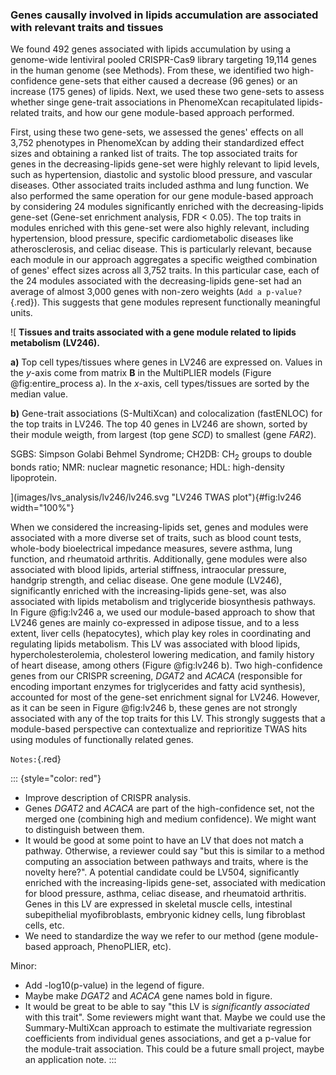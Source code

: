 ### Genes causally involved in lipids accumulation are associated with relevant traits and tissues

We found 492 genes associated with lipids accumulation by using a genome-wide lentiviral pooled CRISPR-Cas9 library targeting 19,114 genes in the human genome (see Methods).
From these, we identified two high-confidence gene-sets that either caused a decrease (96 genes) or an increase (175 genes) of lipids.
Next, we used these two gene-sets to assess whether singe gene-trait associations in PhenomeXcan recapitulated lipids-related traits, and how our gene module-based approach performed.


First, using these two gene-sets, we assessed the genes' effects on all 3,752 phenotypes in PhenomeXcan by adding their standardized effect sizes and obtaining a ranked list of traits.
The top associated traits for genes in the decreasing-lipids gene-set were highly relevant to lipid levels, such as hypertension, diastolic and systolic blood pressure, and vascular diseases.
Other associated traits included asthma and lung function.
We also performed the same operation for our gene module-based approach by considering 24 modules significantly enriched with the decreasing-lipids gene-set (Gene-set enrichment analysis, FDR < 0.05).
The top traits in modules enriched with this gene-set were also highly relevant, including hypertension, blood pressure, specific cardiometabolic diseases like atherosclerosis, and celiac disease.
This is particularly relevant, because each module in our approach aggregates a specific weigthed combination of genes' effect sizes across all 3,752 traits.
In this particular case, each of the 24 modules associated with the decreasing-lipids gene-set had an average of almost 3,000 genes with non-zero weights (`Add a p-value?`{.red}).
This suggests that gene modules represent functionally meaningful units.


![
**Tissues and traits associated with a gene module related to lipids metabolism (LV246).**
<!--  -->
**a)** Top cell types/tissues where genes in LV246 are expressed on.
Values in the $y$-axis come from matrix $\mathbf{B}$ in the MultiPLIER models (Figure @fig:entire_process a).
In the $x$-axis, cell types/tissues are sorted by the median value.
<!--  -->
**b)** Gene-trait associations (S-MultiXcan) and colocalization (fastENLOC) for the top traits in LV246.
The top 40 genes in LV246 are shown, sorted by their module weigth, from largest (top gene *SCD*) to smallest (gene *FAR2*).
<!--  -->
SGBS: Simpson Golabi Behmel Syndrome;
CH2DB: CH<sub>2</sub> groups to double bonds ratio;
NMR: nuclear magnetic resonance;
HDL: high-density lipoprotein.
<!--  -->
](images/lvs_analysis/lv246/lv246.svg "LV246 TWAS plot"){#fig:lv246 width="100%"}


When we considered the increasing-lipids set, genes and modules were associated with a more diverse set of traits, such as blood count tests, whole-body bioelectrical impedance measures, severe asthma, lung function, and rheumatoid arthritis.
Additionally, gene modules were also associated with blood lipids, arterial stiffness, intraocular pressure, handgrip strength, and celiac disease.
One gene module (LV246), significantly enriched with the increasing-lipids gene-set, was also associated with lipids metabolism and triglyceride biosynthesis pathways.
In Figure @fig:lv246 a, we used our module-based approach to show that LV246 genes are mainly co-expressed in adipose tissue, and to a less extent, liver cells (hepatocytes), which play key roles in coordinating and regulating lipids metabolism.
This LV was associated with blood lipids, hypercholesterolemia, cholesterol lowering medication, and family history of heart disease, among others (Figure @fig:lv246 b).
Two high-confidence genes from our CRISPR screening, *DGAT2* and *ACACA* (responsible for encoding important enzymes for triglycerides and fatty acid synthesis), accounted for most of the gene-set enrichment signal for LV246.
However, as it can be seen in Figure @fig:lv246 b, these genes are not strongly associated with any of the top traits for this LV.
This strongly suggests that a module-based perspective can contextualize and reprioritize TWAS hits using modules of functionally related genes.


`Notes:`{.red}

::: {style="color: red"}
- Improve description of CRISPR analysis.
- Genes *DGAT2* and *ACACA* are part of the high-confidence set, not the merged one (combining high and medium confidence). We might want to distinguish between them.
- It would be good at some point to have an LV that does not match a pathway.
Otherwise, a reviewer could say "but this is similar to a method computing an association between pathways and traits, where is the novelty here?".
A potential candidate could be LV504, significantly enriched with the increasing-lipids gene-set, associated with medication for blood pressure, asthma, celiac disease, and rheumatoid arthritis.
Genes in this LV are expressed in skeletal muscle cells, intestinal subepithelial myofibroblasts, embryonic kidney cells, lung fibroblast cells, etc.
- We need to standardize the way we refer to our method (gene module-based approach, PhenoPLIER, etc).

Minor:

- Add -log10(p-value) in the legend of figure.
- Maybe make *DGAT2* and *ACACA* gene names bold in figure.
- It would be great to be able to say "this LV is _significantly associated_ with this trait". Some reviewers might want that.
Maybe we could use the Summary-MultiXcan approach to estimate the multivariate regression coefficients from individual genes associations, and get a p-value for the module-trait association.
This could be a future small project, maybe an application note.
:::
